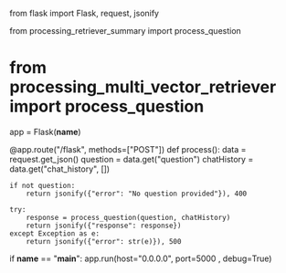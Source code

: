from flask import Flask, request, jsonify

from processing_retriever_summary import process_question
# from processing_multi_vector_retriever import process_question

app = Flask(__name__)

@app.route("/flask", methods=["POST"])
def process():
    data = request.get_json()
    question = data.get("question")
    chatHistory = data.get("chat_history", [])

    if not question:
        return jsonify({"error": "No question provided"}), 400

    try:
        response = process_question(question, chatHistory)
        return jsonify({"response": response})
    except Exception as e:
        return jsonify({"error": str(e)}), 500

if __name__ == "__main__":
    app.run(host="0.0.0.0", port=5000 , debug=True)
